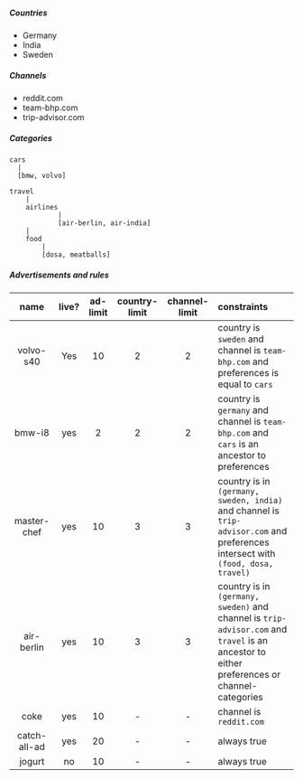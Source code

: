 ##### Countries

* Germany
* India
* Sweden

##### Channels

* reddit.com
* team-bhp.com
* trip-advisor.com

##### Categories
 	cars
      |
      [bmw, volvo]

	travel
        |
		airlines
		        |
                [air-berlin, air-india]
        |
        food
			|
            [dosa, meatballs]

##### Advertisements and rules

| name         |live?| ad-limit | country-limit | channel-limit | constraints |
|:------------:|:---:|:--------:|:-------------:|:-------------:|:------------|
| volvo-s40    | Yes | 10       | 2             | 2             | country is `sweden` and channel is `team-bhp.com` and preferences is equal to `cars`
| bmw-i8       | yes | 2        | 2             | 2             | country is `germany` and channel is `team-bhp.com` and `cars` is an ancestor to preferences
| master-chef  | yes | 10       | 3             | 3             | country is in `(germany, sweden, india)` and channel is `trip-advisor.com` and preferences intersect with `(food, dosa, travel)`
| air-berlin   | yes | 10       | 3             | 3             | country is in `(germany, sweden)` and channel is `trip-advisor.com` and `travel` is an ancestor to either preferences or channel-categories
| coke         | yes | 10       | -             | -             | channel is `reddit.com`
| catch-all-ad | yes | 20       | -             | -             | always true
| jogurt       | no  | 10       | -             | -             | always true
